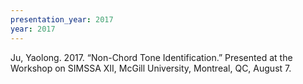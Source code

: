 ```yaml
---
presentation_year: 2017
year: 2017
---
```


Ju, Yaolong. 2017. “Non-Chord Tone Identification.” Presented at the Workshop on SIMSSA XII, McGill University, Montreal, QC, August 7.